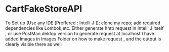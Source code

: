 # CartFakeStoreAPI
To Set up (Use any IDE [Preffered : Intelli J ]);
clone my repo;
add required dependencies like Lombok,etc.
Either generate hhtp request in Intelli J itself , or use PostMan dektop version to generate request at localhost
I have added Images in Images Folder on how to make request , and the output is clearly visible there as well
